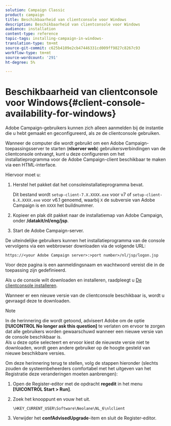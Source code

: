 ```yaml
---
solution: Campaign Classic
product: campaign
title: Beschikbaarheid van clientconsole voor Windows
description: Beschikbaarheid van clientconsole voor Windows
audience: installation
content-type: reference
topic-tags: installing-campaign-in-windows-
translation-type: tm+mt
source-git-commit: c625b4109e2cb47446331cd009ff9827c8267c93
workflow-type: tm+mt
source-wordcount: '291'
ht-degree: 5%

---
```



# Beschikbaarheid van clientconsole voor Windows{#client-console-availability-for-windows}

Adobe Campaign-gebruikers kunnen zich alleen aanmelden bij de instantie die u hebt gemaakt en geconfigureerd, als ze de clientconsole gebruiken.

Wanneer de computer die wordt gebruikt om een Adobe Campaign-toepassingsserver te starten (**nlserver web**) gebruikersverbindingen van de clientconsole ontvangt, kunt u deze configureren om het installatieprogramma voor de Adobe Campaign-client beschikbaar te maken via een HTML-interface.

Hiervoor moet u:

1. Herstel het pakket dat het consoleinstallatieprogramma bevat.

   Dit bestand wordt `setup-client-7.X.XXXX.exe` voor v7 of `setup-client-6.X.XXXX.exe` voor v6.1 genoemd, waarbij `X` de subversie van Adobe Campaign is en `XXXX` het buildnummer.

1. Kopieer en plak dit pakket naar de installatiemap van Adobe Campaign, onder **/datakit/nl/eng/jsp**.
1. Start de Adobe Campaign-server.

De uiteindelijke gebruikers kunnen het installatieprogramma van de console vervolgens via een webbrowser downloaden via de volgende URL:

```
https://<your Adobe Campaign server>:>port number>/nl/jsp/logon.jsp
```

Voor deze pagina is een aanmeldingsnaam en wachtwoord vereist die in de toepassing zijn gedefinieerd.

Als u de console wilt downloaden en installeren, raadpleegt u [De clientconsole installeren](../../installation/using/installing-the-client-console.md).

Wanneer er een nieuwe versie van de clientconsole beschikbaar is, wordt u gevraagd deze te downloaden.

>[!NOTE]
>
>In de herinnering die wordt getoond, adviseert Adobe om de optie **[!UICONTROL No longer ask this question]** te verlaten om ervoor te zorgen dat alle gebruikers worden gewaarschuwd wanneer een nieuwe versie van de console beschikbaar is.\
>Als u deze optie selecteert en ervoor kiest de nieuwste versie niet te downloaden, wordt geen andere gebruiker op de hoogte gesteld van nieuwe beschikbare versies.

Om deze herinnering terug te stellen, volg de stappen hieronder (slechts zouden de systeembeheerders comfortabel met het uitgeven van het Registratie deze veranderingen moeten aanbrengen):

1. Open de Register-editor met de opdracht **regedit** in het menu **[!UICONTROL Start > Run]**.
1. Zoek het knooppunt en vouw het uit.

   ```
   \HKEY_CURRENT_USER\Software\Neolane\NL_6\nlclient
   ```

1. Verwijder het **confAdvisedUpgrade**-item en sluit de Register-editor.

